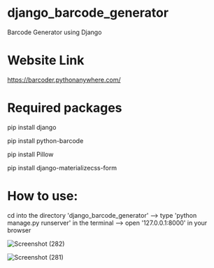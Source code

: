 # django_barcode_generator
Barcode Generator using Django
# Website Link
https://barcoder.pythonanywhere.com/
# Required packages 
pip install django

pip install python-barcode

pip install Pillow

pip install  django-materializecss-form

# How to use:
cd into the directory 'django_barcode_generator' --> type 'python manage.py runserver' in the terminal --> open '127.0.0.1:8000' in your browser

![Screenshot (282)](https://user-images.githubusercontent.com/31856332/119861144-b02ee500-bf34-11eb-9a2b-3055460ecc17.png)

![Screenshot (281)](https://user-images.githubusercontent.com/31856332/119861152-b2913f00-bf34-11eb-9709-dcf2a2659075.png)
